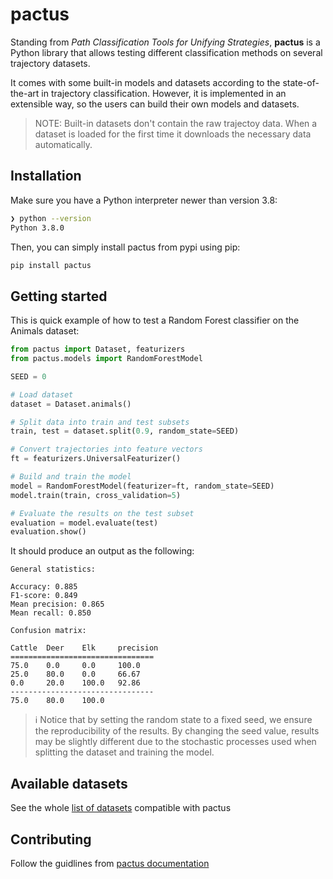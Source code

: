 # pactus

Standing from *Path Classification Tools for Unifying Strategies*, **pactus**
is a Python library that allows testing different classification methods on
several trajectory datasets.

It comes with some built-in models and datasets according to the
state-of-the-art in trajectory classification. However, it is implemented in an
extensible way, so the users can build their own models and datasets.

> NOTE: Built-in datasets don't contain the raw trajectoy data. When a
> dataset is loaded for the first time it downloads the necessary data
> automatically.

## Installation

Make sure you have a Python interpreter newer than version 3.8:

```bash
❯ python --version
Python 3.8.0
```

Then, you can simply install pactus from pypi using pip:

```bash
pip install pactus
```

## Getting started

This is quick example of how to test a Random Forest classifier on the Animals dataset:

```python
from pactus import Dataset, featurizers
from pactus.models import RandomForestModel

SEED = 0

# Load dataset
dataset = Dataset.animals()

# Split data into train and test subsets
train, test = dataset.split(0.9, random_state=SEED)

# Convert trajectories into feature vectors
ft = featurizers.UniversalFeaturizer()

# Build and train the model
model = RandomForestModel(featurizer=ft, random_state=SEED)
model.train(train, cross_validation=5)

# Evaluate the results on the test subset
evaluation = model.evaluate(test)
evaluation.show()
```

It should produce an output as the following:

```text
General statistics:

Accuracy: 0.885
F1-score: 0.849
Mean precision: 0.865
Mean recall: 0.850

Confusion matrix:

Cattle  Deer    Elk     precision
================================
75.0    0.0     0.0     100.0
25.0    80.0    0.0     66.67
0.0     20.0    100.0   92.86
--------------------------------
75.0    80.0    100.0
```

> ℹ️ Notice that by setting the random state to a fixed seed, we ensure the
reproducibility of the results. By changing the seed value, results may be
slightly different due to the stochastic processes used when splitting the
dataset and training the model.

## Available datasets

See the whole [list of datasets](https://github.com/yupidevs/trajectory-datasets) compatible with pactus

## Contributing

Follow the guidlines from [pactus documentation](https://pactus.readthedocs.io/en/latest/)
